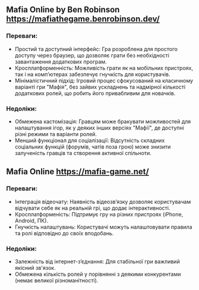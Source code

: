 ## Mafia Online by Ben Robinson https://mafiathegame.benrobinson.dev/
### Переваги:
* Простий та доступний інтерфейс: Гра розроблена для простого доступу через браузер, що дозволяє грати без необхідності завантаження додаткових програм.
* Кросплатформенність: Можливість грати як на мобільних пристроях, так і на комп’ютерах забезпечує гнучкість для користувачів.
* Мінімалістичний підхід: Ігровий процес сфокусований на класичному варіанті гри "Мафія", без зайвих ускладнень та надмірної кількості додаткових ролей, що робить його привабливим для новачків.
### Недоліки:
* Обмежена кастомізація: Гравцям може бракувати можливостей для налаштування ігор, як у деяких інших версіях "Мафії", де доступні різні режими та варіанти ролей.
* Менший функціонал для соціалізації: Відсутність складних соціальних функцій (форумів, чатів поза грою) може знизити залученість гравців та створення активної спільноти.

## Mafia Online https://mafia-game.net/
### Переваги:
* Інтеграція відеочату: Наявність відеозв’язку дозволяє користувачам відчувати себе як на реальній грі, що додає інтерактивності.
* Кросплатформеність: Підтримує гру на різних пристроях (iPhone, Android, ПК).
* Гнучкість налаштувань: Користувачі можуть налаштовувати правила та ролі відповідно до своїх вподобань.
### Недоліки:
* Залежність від інтернет-з’єднання: Для стабільної гри важливий якісний зв'язок.
* Обмежена кількість ролей у порівнянні з деякими конкурентами (немає великої різноманітності).
